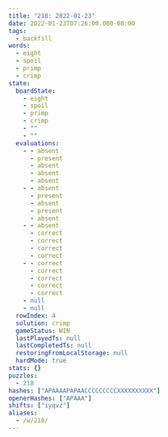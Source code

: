 ```yaml
---
title: "218: 2022-01-23"
date: 2022-01-23T07:26:00.000-08:00
tags:
  - backfill
words:
  - eight
  - spoil
  - primp
  - crimp
state:
  boardState:
    - eight
    - spoil
    - primp
    - crimp
    - ""
    - ""
  evaluations:
    - - absent
      - present
      - absent
      - absent
      - absent
    - - absent
      - present
      - absent
      - present
      - absent
    - - absent
      - correct
      - correct
      - correct
      - correct
    - - correct
      - correct
      - correct
      - correct
      - correct
    - null
    - null
  rowIndex: 4
  solution: crimp
  gameStatus: WIN
  lastPlayedTs: null
  lastCompletedTs: null
  restoringFromLocalStorage: null
  hardMode: true
stats: {}
puzzles:
  - 218
hashes: ["APAAAAPAPAACCCCCCCCCXXXXXXXXXX"]
openerHashes: ["APAAA"]
shifts: ["iyqvz"]
aliases:
  - /w/218/
---
```

<!-- more -->
